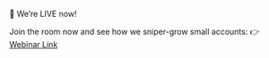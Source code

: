 🎥 We’re LIVE now!

Join the room now and see how we sniper-grow small accounts:
👉 [Webinar Link](%links%)
